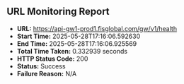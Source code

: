 ## URL Monitoring Report

- **URL:** https://api-gw1-prod1.fisglobal.com/gw/v1/health
- **Start Time:** 2025-05-28T17:16:06.592630
- **End Time:** 2025-05-28T17:16:06.925569
- **Total Time Taken:** 0.332939 seconds
- **HTTP Status Code:** 200
- **Status:** Success
- **Failure Reason:** N/A

